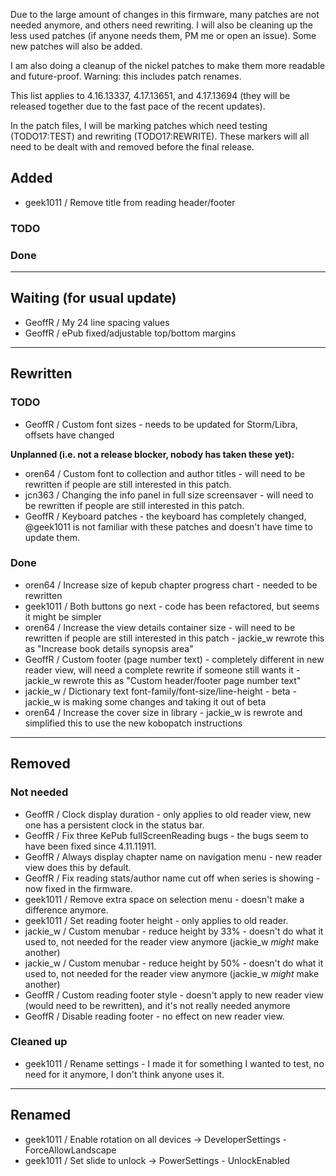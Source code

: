 Due to the large amount of changes in this firmware, many patches are not needed
anymore, and others need rewriting. I will also be cleaning up the less used
patches (if anyone needs them, PM me or open an issue). Some new patches will
also be added.

I am also doing a cleanup of the nickel patches to make them more readable and
future-proof. Warning: this includes patch renames.

This list applies to 4.16.13337, 4.17.13651, and 4.17.13694 (they will be released
together due to the fast pace of the recent updates).

In the patch files, I will be marking patches which need testing (TODO17:TEST)
and rewriting (TODO17:REWRITE). These markers will all need to be dealt with and
removed before the final release.

## Added
- geek1011 / Remove title from reading header/footer

### TODO

### Done

---

## Waiting (for usual update)
- GeoffR / My 24 line spacing values
- GeoffR / ePub fixed/adjustable top/bottom margins

---

## Rewritten

### TODO
- GeoffR / Custom font sizes - needs to be updated for Storm/Libra, offsets have changed

**Unplanned (i.e. not a release blocker, nobody has taken these yet):**
- oren64 / Custom font to collection and author titles - will need to be rewritten if people are still interested in this patch.
- jcn363 / Changing the info panel in full size screensaver - will need to be rewritten if people are still interested in this patch.
- GeoffR / Keyboard patches - the keyboard has completely changed, @geek1011 is not familiar with these patches and doesn't have time to update them.

### Done
- oren64 / Increase size of kepub chapter progress chart - needed to be rewritten
- geek1011 / Both buttons go next - code has been refactored, but seems it might be simpler
- oren64 / Increase the view details container size - will need to be rewritten if people are still interested in this patch - jackie_w rewrote this as "Increase book details synopsis area"
- GeoffR / Custom footer (page number text) - completely different in new reader view, will need a complete rewrite if someone still wants it - jackie_w rewrote this as "Custom header/footer page number text"
- jackie_w / Dictionary text font-family/font-size/line-height - beta - jackie_w is making some changes and taking it out of beta
- oren64 / Increase the cover size in library - jackie_w is rewrote and simplified this to use the new kobopatch instructions

---

## Removed

### Not needed
- GeoffR / Clock display duration - only applies to old reader view, new one has a persistent clock in the status bar.
- GeoffR / Fix three KePub fullScreenReading bugs - the bugs seem to have been fixed since 4.11.11911.
- GeoffR / Always display chapter name on navigation menu - new reader view does this by default.
- GeoffR / Fix reading stats/author name cut off when series is showing - now fixed in the firmware.
- geek1011 / Remove extra space on selection menu - doesn't make a difference anymore.
- geek1011 / Set reading footer height - only applies to old reader.
- jackie_w / Custom menubar - reduce height by 33% - doesn't do what it used to, not needed for the reader view anymore (jackie_w *might* make another)
- jackie_w / Custom menubar - reduce height by 50% - doesn't do what it used to, not needed for the reader view anymore (jackie_w *might* make another)
- GeoffR / Custom reading footer style - doesn't apply to new reader view (would need to be rewritten), and it's not really needed anymore
- GeoffR / Disable reading footer - no effect on new reader view.


### Cleaned up
- geek1011 / Rename settings - I made it for something I wanted to test, no need for it anymore, I don't think anyone uses it. 

---

## Renamed
- geek1011 / Enable rotation on all devices -> DeveloperSettings - ForceAllowLandscape
- geek1011 / Set slide to unlock -> PowerSettings - UnlockEnabled
